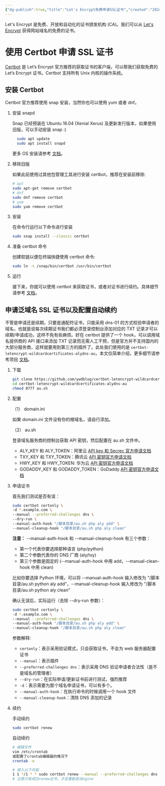 ```yaml
---
{"dg-publish":true,"title":"Let's Encrypt免费申请SSL证书","created":"2024-01-16 15:18","updated":"2024-01-30 11:02","tags":["tool"],"dg-path":"Tutorials/Let's Encrypt免费申请SSL证书.md","permalink":"/Tutorials/Let's Encrypt免费申请SSL证书/","dgPassFrontmatter":true,"noteIcon":"1"}
---
```



Let's Encrypt 是免费、开放和自动化的证书颁发机构 (CA)。我们可以从 [Let's Encrypt](https://letsencrypt.org) 获得网站域名的免费的证书。

# 使用 Certbot 申请 SSL 证书

[Certbot](https://certbot.eff.org/) 是 Let’s Encrypt 官方推荐的获取证书的客户端，可以帮我们获取免费的 Let’s Encrypt 证书。Certbot 支持所有 Unix 内核的操作系统。

## 安装 Certbot

Certbot 官方推荐使用 snap 安装，当然你也可以使用 yum 或者 dnf。

1. 安装 snapd

   Snap 已经预装在 Ubuntu 16.04 (Xenial Xerus) 及更新发行版本，如果使用旧版，可以手动安装 snap :)

    ```bash
	  sudo apt update
	  sudo apt install snapd
    ```

    更多 OS 安装请参考 [文档](https://snapcraft.io/docs/installing-snapd)。

2. 移除旧版

   如果此前使用过其他包管理工具进行安装 certbot，推荐在安装前移除:

    ```bash
    # apt
    sudo apt-get remove certbot
    # dnf
    sudo dnf remove certbot
    # yum
    sudo yum remove certbot
    ```

3. 安装

   在命令行运行以下命令进行安装

    ```bash
    sudo snap install --classic certbot
    ```

4. 准备 certbot 命令

   创建软链以便在终端快捷使用 certbot 命令:

    ```bash
    sudo ln -s /snap/bin/certbot /usr/bin/certbot
    ```

5. 运行

   接下来，你就可以使用 certbot 来获取证书，或者对证书进行续约。具体细节请参考 [文档](https://certbot.eff.org/instructions)。

## 申请泛域名 SSL 证书以及配置自动续约

不管是申请还是续期，只要是通配符证书，只能采用 dns-01 的方式校验申请者的域名，也就是说每次续期证书我们都必须登录控制台添加对应的 TXT 记录才可以续期/申请成功，这样不免有些麻烦。好在 certbot 提供了一个 hook，可以调用域名提供商的 API 接口来添加 TXT 记录而无需人工干预，但是官方并不支持国内的大部分服务商，这样就要用到第三方的插件了。此处我们使用的是 `certbot-letencrypt-wildcardcertificates-alydns-au`，本文仅简单介绍，更多细节请参考项目 [文档](https://github.com/ywdblog/certbot-letencrypt-wildcardcertificates-alydns-au)。

1. 下载

    ```bash
    git clone https://github.com/ywdblog/certbot-letencrypt-wildcardcertificates-alydns-au
    cd certbot-letencrypt-wildcardcertificates-alydns-au
    chmod 0777 au.sh
    ```

2. 配置

   （1） domain.ini

    如果 domain.ini 文件没有你的根域名，请自行添加。

   （2） au.sh

    登录域名服务商的控制台获取 API 密钥，然后配置在 au.sh 文件中。

    - ALY_KEY 和 ALY_TOKEN：阿里云 [API key 和 Secrec 官方申请文档](https://help.aliyun.com/knowledge_detail/38738.html)
    - TXY_KEY 和 TXY_TOKEN：腾讯云 [API 密钥官方申请文档](https://console.cloud.tencent.com/cam/capi)
    - HWY_KEY 和 HWY_TOKEN: 华为云 [API 密钥官方申请文档](https://support.huaweicloud.com/devg-apisign/api-sign-provide.html)
    - GODADDY_KEY 和 GODADDY_TOKEN：GoDaddy [API 密钥官方申请文档](https://developer.godaddy.com/getstarted)

3. 申请证书

	首先我们测试是否有误：
	
    ```bash
    sudo certbot certonly \
    -d *.example.com \
    --manual --preferred-challenges dns \
    --dry-run \
    --manual-auth-hook "/脚本目录/au.sh php aly add" \
    --manual-cleanup-hook "/脚本目录/au.sh php aly clean"
    ```

	**注意：** --manual-auth-hook 和 --manual-cleanup-hook 有三个参数：

     - 第一个代表你要选择那种语言 (php/python)
     - 第二个参数代表你的 DNS 厂商 (aly/txy)
     - 第三个参数是固定的 (--manual-auth-hook 中用 add，--manual-clean-hook 中用 clean)

	比如你要选择 Python 环境，可以将 --manual-auth-hook 输入修改为 "/脚本目录/au.sh python aly add"，--manual-cleanup-hook 输入修改为 "/脚本目录/au.sh python aly clean"

	确认无误后，实际运行（去除 --dry-run 参数）：
    
    ```bash
    sudo certbot certonly \
    -d *.example.com \
    --manual --preferred-challenges dns \
    --manual-auth-hook "/脚本目录/au.sh php aly add" \
    --manual-cleanup-hook "/脚本目录/au.sh php aly clean"
    ```

	参数解释:

    - `certonly`：表示采用验证模式，只会获取证书，不会为 web 服务器配置证书
    - `--manual`：表示插件
    - `--preferred-challenges dns`：表示采用 DNS 验证申请者合法性（是不是域名的管理者）
    - `--dry-run`：在实际申请/更新证书前进行测试，强烈推荐
    - `-d`：表示需要为那个域名申请证书，可以有多个。
    - `--manual-auth-hook`：在执行命令的时候调用一个 hook 文件
    - `--manual-cleanup-hook`：清除 DNS 添加的记录

4. 续约

	手动续约

    ```bash
    sudo certbot renew
    ```

  	自动续约

    ```bash
    # 编辑文件
    vim /etc/crontab
    或配置了crontab编辑器的情况下
    crontab -e

    # 填入以下内容
    1 1 */1 * * sudo certbot renew --manual --preferred-challenges dns --deploy-hook "service nginx restart" --manual-auth-hook "/脚本目录/au.sh php aly add" --manual-cleanup-hook "/脚本目录/au.sh php aly clean"
    # 注意只有成功renew证书，才会重新启动nginx
    ```